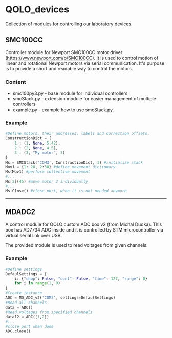 # QOLO_devices
Collection of modules for controlling our laboratory devices.

## SMC100CC
Controller module for Newport SMC100CC motor driver (https://www.newport.com/p/SMC100CC). It is used to control motion of linear and rotational Newport motors via serial communication.
It's purpose is to provide a short and readable way to control the motors.

### Content
* smc100py3.py - base module for individual controllers
* smcStack.py - extension module for easier management of multiple controllers
* example.py - example how to use smcStack.py.

### Example
```python
#Define motors, their addresses, labels and correction offsets.
ConstructionDict = {
    1 : (1, None, 5.42),
    2 : (2, None, 4.5),
    3 : (3, "My motor", 3)
}
Ms = SMCStack('COM3', ConstructionDict, 1) #initialize stack
Mov1 = {1: 20, 2:30} #define movement dictionary
Ms(Mov1) #perform collective movement
#...
Ms[2](45) #move motor 2 individually
#...
Ms.Close() #close port, when it is not needed anymore
```    
***

## MDADC2
A control module for QOLO custom ADC box v2 (from Michal Dudka). This box has AD7734 ADC inside and it is controlled by STM microcontroller via virtual serial link over USB.

The provided module is used to read voltages from given channels.

### Example
```python
#Define settings
DefaulSettings = {
    i: {"chop": False, "cont": False, "time": 127, "range": 0}
    for i in range(1, 9)
}
#Create instance
ADC = MD_ADC_v2('COM3', settings=DefaulSettings)
#Read all channels
data = ADC()
#Read voltages from specified channels
data12 = ADC([1,2])
#...
#close port when done
ADC.close()
```
